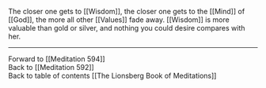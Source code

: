 The closer one gets to [[Wisdom]], the closer one gets to the [[Mind]] of [[God]], the more all other [[Values]] fade away. [[Wisdom]] is more valuable than gold or silver, and nothing you could desire compares with her. 

___

Forward to [[Meditation 594]]  
Back to [[Meditation 592]]  
Back to table of contents [[The Lionsberg Book of Meditations]]  